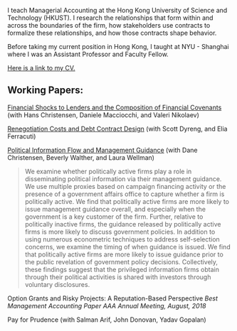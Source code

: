I teach Managerial Accounting at the Hong Kong University of Science and Technology (HKUST). I research the relationships that form within and across the boundaries of the firm, how stakeholders use contracts to formalize these relationships, and how those contracts shape behavior.

Before taking my current position in Hong Kong, I taught at NYU - Shanghai where I was an Assistant Professor and Faculty Fellow.

[Here is a link to my CV.](https://github.com/ArthurHowardMorris/CV/blob/master/AM_CV.pdf)

## Working Papers:

[Financial Shocks to Lenders and the Composition of Financial Covenants](https://dx.doi.org/10.2139/ssrn.3079996)
(with Hans Christensen, Daniele Macciocchi, and Valeri Nikolaev)

[Renegotiation Costs and Debt Contract Design](https://dx.doi.org/10.2139/ssrn.2981069)
(with Scott Dyreng, and Elia Ferracuti)

[Political Information Flow and Management Guidance](https://dx.doi.org/10.2139/ssrn.3403763)
(with Dane Christensen, Beverly Walther, and Laura Wellman)

> We examine whether politically active firms play a role in disseminating political information via their management guidance. We use multiple proxies based on campaign financing activity or the presence of a government affairs office to capture whether a firm is politically active. We find that politically active firms are more likely to issue management guidance overall, and especially when the government is a key customer of the firm. Further, relative to politically inactive firms, the guidance released by politically active firms is more likely to discuss government policies. In addition to using numerous econometric techniques to address self-selection concerns, we examine the timing of when guidance is issued. We find that politically active firms are more likely to issue guidance prior to the public revelation of government policy decisions. Collectively, these findings suggest that the privileged information firms obtain through their political activities is shared with investors through voluntary disclosures.



Option Grants and Risky Projects: A Reputation-Based Perspective 
_Best Management Accounting Paper AAA Annual Meeting, August, 2018_

Pay for Prudence
(with Salman Arif, John Donovan, Yadav Gopalan)
